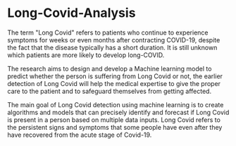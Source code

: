# Long-Covid-Analysis

The term "Long Covid" refers to patients who continue to experience symptoms for weeks or even months after contracting COVID-19, despite the fact that the disease typically has a short duration. It is still unknown which patients are more likely to develop long-COVID. 

The research aims to design and develop a Machine learning model to predict whether the person is suffering from Long Covid or not, the earlier detection of Long Covid will help the medical expertise to give the proper care to the patient and to safeguard themselves from getting affected.

The main goal of Long Covid detection using machine learning is to create algorithms and models that can precisely identify and forecast if Long Covid is present in a person based on multiple data inputs. Long Covid refers to the persistent signs and symptoms that some people have even after they have recovered from the acute stage of Covid-19.
